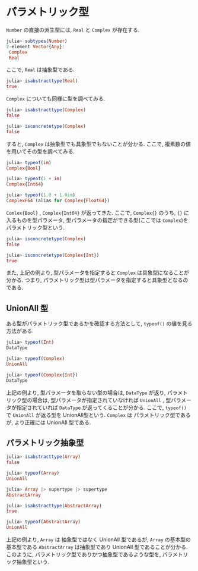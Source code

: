 # パラメトリック型

`Number` の直接の派生型には, `Real` と `Complex` が存在する.

```Julia
julia> subtypes(Number)
2-element Vector{Any}:
 Complex
 Real

```

ここで, `Real` は抽象型である.

```Julia
julia> isabstracttype(Real)
true

```

`Complex` についても同様に型を調べてみる.

```Julia
julia> isabstracttype(Complex)
false

julia> isconcretetype(Complex)
false

```

すると, `Complex` は抽象型でも具象型でもないことが分かる. ここで, 複素数の値を用いてその型を調べてみる.

```Julia
julia> typeof(im)
Complex{Bool}

julia> typeof(1 + im)
Complex{Int64}

julia> typeof(1.0 + 1.0im)
ComplexF64 (alias for Complex{Float64})

```

`Comlex{Bool}` , `Complex{Int64}` が返ってきた. ここで, `Complex{}` のうち, `{}` に入るものを型パラメータ, 型パラメータの指定ができる型(ここでは `Complex`)をパラメトリック型という.

```Julia
julia> isconcretetype(Complex)
false

julia> isconcretetype(Complex{Int})
true

```

また, 上記の例より, 型パラメータを指定すると `Complex` は具象型になることが分かる. つまり, パラメトリック型は型パラメータを指定すると具象型となるのである.

## UnionAll 型

ある型がパラメトリック型であるかを確認する方法として, `typeof()` の値を見る方法がある.

```Julia
julia> typeof(Int)
DataType

julia> typeof(Complex)
UnionAll

julia> typeof(Complex{Int})
DataType

```

上記の例より, 型パラメータを取らない型の場合は, `DataType` が返り, パラメトリック型の場合は, 型パラメータが指定されていなければ `UnionAll` , 型パラメータが指定されていれば `DataType` が返ってくることが分かる. ここで, `typeof()` で `UnionAll` が返る型を UnionAll型という. `Complex` は パラメトリック型であるが, より正確には UnionAll 型である.

## パラメトリック抽象型

```Julia
julia> isabstracttype(Array)
false

julia> typeof(Array)
UnionAll

julia> Array |> supertype |> supertype
AbstractArray

julia> isabstracttype(AbstractArray)
true

julia> typeof(AbstractArray)
UnionAll

```

上記の例より, `Array` は 抽象型ではなく UnionAll 型であるが, `Array` の基本型の基本型である `AbstractArray` は抽象型であり UnionAll 型であることが分かる. このように, パラメトリック型でありかつ抽象型であるような型を, パラメトリック抽象型という.
